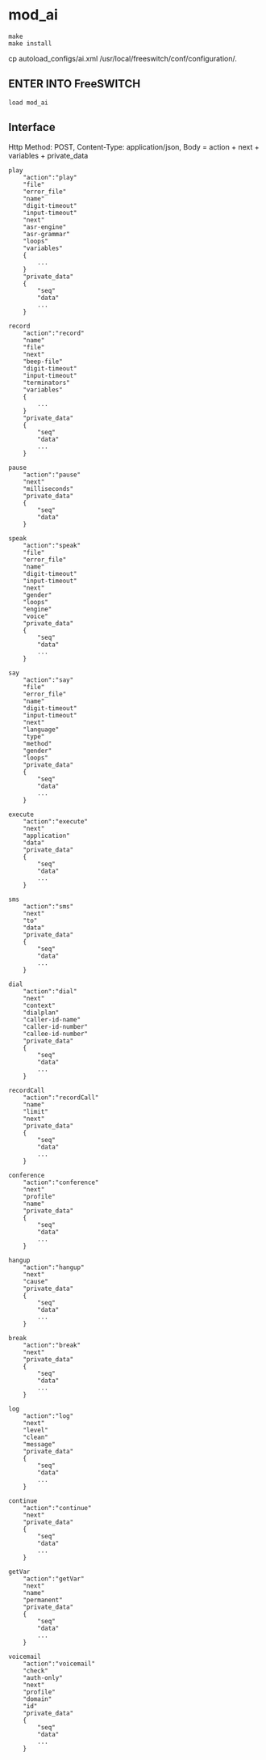 # mod_ai

```
make
make install
```

cp autoload_configs/ai.xml /usr/local/freeswitch/conf/configuration/.

##  ENTER INTO FreeSWITCH

	load mod_ai

## Interface

Http Method: POST,
Content-Type: application/json,
Body = action + next + variables + private_data

```
play
	"action":"play"
	"file"
	"error_file"
	"name"
	"digit-timeout"
	"input-timeout"
	"next"
	"asr-engine"
	"asr-grammar"
	"loops"
	"variables"
	{
		...
	}
	"private_data"
	{
		"seq"
		"data"
		...
	}
```

```
record
	"action":"record"
	"name"
	"file"
	"next"
	"beep-file"
	"digit-timeout"
	"input-timeout"
	"terminators"
	"variables"
	{
		...
	}
	"private_data"
	{
		"seq"
		"data"
		...
	}
```

```
pause
	"action":"pause"
	"next"
	"milliseconds"
	"private_data"
	{
		"seq"
		"data"
	}
```

```
speak
	"action":"speak"
	"file"
	"error_file"
	"name"
	"digit-timeout"
	"input-timeout"
	"next"
	"gender"
	"loops"
	"engine"
	"voice"
	"private_data"
	{
		"seq"
		"data"
		...
	}
```

```
say
	"action":"say"
	"file"
	"error_file"
	"name"
	"digit-timeout"
	"input-timeout"
	"next"
	"language"
	"type"
	"method"
	"gender"
	"loops"
	"private_data"
	{
		"seq"
		"data"
		...
	}
```

```
execute
	"action":"execute"
	"next"
	"application"
	"data"
	"private_data"
	{
		"seq"
		"data"
		...
	}
```

```
sms
	"action":"sms"
	"next"
	"to"
	"data"
	"private_data"
	{
		"seq"
		"data"
		...
	}
```

```
dial
	"action":"dial"
	"next"
	"context"
	"dialplan"
	"caller-id-name"
	"caller-id-number"
	"callee-id-number"
	"private_data"
	{
		"seq"
		"data"
		...
	}
```

```
recordCall
	"action":"recordCall"
	"name"
	"limit"
	"next"
	"private_data"
	{
		"seq"
		"data"
		...
	}

```

```
conference
	"action":"conference"
	"next"
	"profile"
	"name"
	"private_data"
	{
		"seq"
		"data"
		...
	}
```

```
hangup
	"action":"hangup"
	"next"
	"cause"
	"private_data"
	{
		"seq"
		"data"
		...
	}
```

```
break
	"action":"break"
	"next"
	"private_data"
	{
		"seq"
		"data"
		...
	}
```

```
log
	"action":"log"
	"next"
	"level"
	"clean"
	"message"
	"private_data"
	{
		"seq"
		"data"
		...
	}
```

```
continue
	"action":"continue"
	"next"
	"private_data"
	{
		"seq"
		"data"
		...
	}
```

```
getVar
	"action":"getVar"
	"next"
	"name"
	"permanent"
	"private_data"
	{
		"seq"
		"data"
		...
	}
```

```
voicemail
	"action":"voicemail"
	"check"
	"auth-only"
	"next"
	"profile"
	"domain"
	"id"
	"private_data"
	{
		"seq"
		"data"
		...
	}
```

